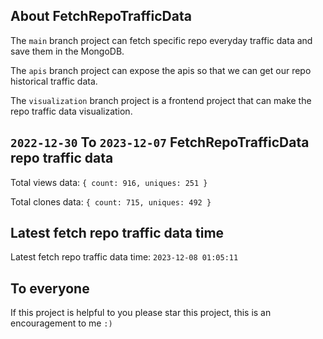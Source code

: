 ## About FetchRepoTrafficData

The `main` branch project can fetch specific repo everyday traffic data and save them in the MongoDB.

The `apis` branch project can expose the apis so that we can get our repo historical traffic data.

The `visualization` branch project is a frontend project that can make the repo traffic data visualization.

## `2022-12-30` To `2023-12-07` FetchRepoTrafficData repo traffic data

Total views data: `{ count: 916, uniques: 251 }`

Total clones data: `{ count: 715, uniques: 492 }`

## Latest fetch repo traffic data time

Latest fetch repo traffic data time: `2023-12-08 01:05:11`

## To everyone

If this project is helpful to you please star this project, this is an encouragement to me `:)`



